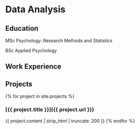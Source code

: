 # Data Analysis

## Education
MSc Psychology: Research Methods and Statistics

BSc Applied Psychology

## Work Experience

## Projects
{% for project in site.projects %}
### [{{ project.title }}]({{ project.url }})
{{ project.content | strip_html | truncate: 200 }}
{% endfor %}

